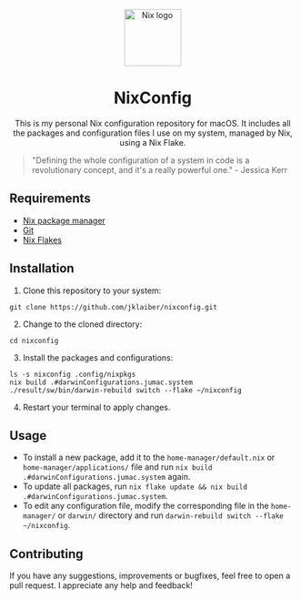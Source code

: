<p align="center">
  <img src="https://upload.wikimedia.org/wikipedia/commons/thumb/2/28/Nix_snowflake.svg/502px-Nix_snowflake.svg.png?20201208155042" alt="Nix logo" height="100" />
</p>
<h1 align="center">NixConfig</h1>
<p align="center">
This is my personal Nix configuration repository for macOS. It includes all the packages and configuration files I use on my system, managed by Nix, using a Nix Flake.
</p>

> "Defining the whole configuration of a system in code is a revolutionary concept, and it's a really powerful one." - Jessica Kerr

## Requirements

- [Nix package manager](https://nixos.org/nix/)
- [Git](https://git-scm.com/)
- [Nix Flakes](https://nixos.wiki/wiki/Flakes)

## Installation

1. Clone this repository to your system:
```
git clone https://github.com/jklaiber/nixconfig.git
```
2. Change to the cloned directory:
```
cd nixconfig
```
3. Install the packages and configurations:
```
ls -s nixconfig .config/nixpkgs
nix build .#darwinConfigurations.jumac.system
./result/sw/bin/darwin-rebuild switch --flake ~/nixconfig
```

4. Restart your terminal to apply changes.

## Usage

- To install a new package, add it to the `home-manager/default.nix` or `home-manager/applications/` file and run `nix build .#darwinConfigurations.jumac.system` again.
- To update all packages, run `nix flake update && nix build .#darwinConfigurations.jumac.system`.
- To edit any configuration file, modify the corresponding file in the `home-manager/` or `darwin/` directory and run `darwin-rebuild switch --flake ~/nixconfig`.

## Contributing
If you have any suggestions, improvements or bugfixes, feel free to open a pull request. I appreciate any help and feedback!